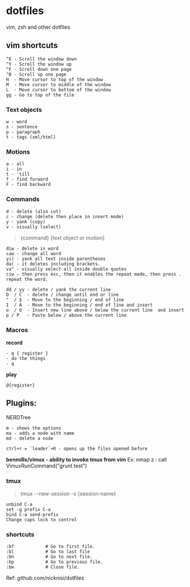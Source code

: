 # dotfiles
vim, zsh and other dotfiles

## vim shortcuts

```
^E - Scroll the window down
^Y - Scroll the window up
^F - Scroll down one page
^B - Scroll up one page
H  - Move cursor to top of the window
M  - Move cursor to middle of the window
L  - Move cursor to bottom of the window
gg - Go to top of the file
```

### Text objects
```
w - word
s - sentence
p - paragraph
t - tags (xml/html)
```

### Motions
```
a - all
i - in
t - 'till
f - find forward
F - find backward
```

### Commands
```
d - delete (also cut)
c - change (delete then place in insert mode)
y - yank (copy)
v - visually (select)
```

> {command} {text object or motion}

```
diw - delete in word
caw - change all word
yi) - yank all text inside parentheses
da( - it deletes including brackets.
va" - visually select all inside double quotes
ciw - then press esc, then it enables the repeat mode, then press . repeat the word.

dd / yy - delete / yank the current line
D  / C  - delete / change until end or line 
^  / $  - Move to the beginning / end of line
I  / A  - Move to the beginning / end of line and insert
o  / O  - Insert new line above / below the current line  and insert
p / P   - Paste below / above the current line
```

### Macros

**record**
```
- q { register }
- do the things
- q
```

**play**
```
@{register}
```

## Plugins:

NERDTree

```
m - shows the options
ma - adds a node with name
md - delete a node

ctrl+r = `leader`+R - opens up the files opened before
```

**benmills/vimux - ability to invoke tmux from vim**
Ex: nmap <leader>z : call VimuxRunCommand("grunt test")<cr>

### tmux

> tmux --new-session -s {session-name}

```
unbind C-a
set -g prefix C-a
bind C-a send-prefix
Change caps lock to control
```

### shortcuts

```
:bf            # Go to first file.
:bl            # Go to last file
:bn            # Go to next file.
:bp            # Go to previous file.
:bw            # Close file.
```

Ref: github.com/nicknisi/dotfiles